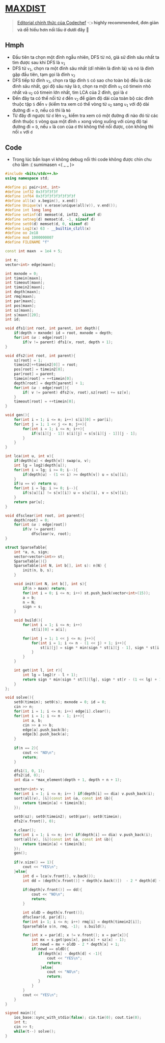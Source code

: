 # [MAXDIST](https://www.codechef.com/problems/MAXDIST)

> [Editorial chính thức của Codechef](https://discuss.codechef.com/t/maxdist-editorial/11113) 👈 **highly recommended, đơn giản và dễ hiểu hơn nồi lẩu ở dưới đây 🍲**

## Hmph
- Đầu tiên ta chọn một đỉnh ngẫu nhiên, DFS từ nó, giả sử đỉnh sâu nhất ta tìm được sau khi DFS là <code>v<sub>1</sub></code>
- DFS từ <code>v<sub>1</sub></code>, chọn ra một đỉnh sâu nhất (dĩ nhiên là đỉnh lá) và nó là đỉnh gặp đầu tiên, tạm gọi là đỉnh  <code>v<sub>2</sub></code>
- DFS tiếp từ đỉnh <code>v<sub>2</sub></code>, chọn ra tập đỉnh `S` có sao cho toàn bộ đều là các đỉnh sâu nhất, gọi độ sâu này là `D`, chọn ra một đỉnh  <code>u<sub>1</sub></code> có timein nhỏ nhất và  <code>u<sub>2</sub></code> có timein lớn nhất, tìm LCA của 2 đỉnh, gọi là `d`
- Đến đây ta có thể nối từ `d` đến <code>v<sub>2</sub></code> để giảm độ dài của toàn bộ các đỉnh thuộc tập `S` đến `v` (kiểm tra xem có thể vòng từ <code>u<sub>2</sub></code> sang <code>u<sub>1</sub></code> với độ dài đường đi = `D`, nếu có thì là `Nô`
- Từ đây đi ngược từ `d` lên <code>v<sub>2</sub></code>, kiểm tra xem có một đường đi nào đó từ các đỉnh thuộc `S` vòng qua một đỉnh `x` xong vòng xuống với cùng độ tại đường đi = `D`, nếu `x` là con của `d` thì không thể nối được, còn không thì nối `x` với `d`

## Code
- Trong lúc bấn loạn vì không debug nổi thì code không được chỉn chu cho lắm :( sumimasen <( _ _ )>
```c++
#include <bits/stdc++.h>
using namespace std;

#define pi pair<int, int>
#define inf32 0x3f3f3f3f
#define inf64 0x3f3f3f3f3f3f3f3f
#define all(x) x.begin(), x.end()
#define Unique(v) v.erase(unique(all(v)), v.end());
#define int long long
#define setinf(d) memset(d, inf32, sizeof d)
#define setneg(d) memset(d, -1, sizeof d)
#define set0(d) memset(d, 0, sizeof d)
#define Log2(x) 63 - __builtin_clzll(x)
#define oo 2e18
#define mod 1000000007
#define FILENAME "f"

const int maxn  = 1e4 + 5;

int n;
vector<int> edge[maxn];

int mxnode = 0;
int timein[maxn];
int timeout[maxn];
int timein2[maxn];
int depth[maxn];
int rmq[maxn];
int par[maxn];
int pos[maxn];
int sz[maxn];
int s[maxn][20];
int id;

void dfs1(int root, int parent, int depth){
    if(depth > mxnode) id = root, mxnode = depth;
    for(int &v : edge[root])
        if(v != parent) dfs1(v, root, depth + 1);
}

void dfs2(int root, int parent){
    sz[root] = 1;
    timein2[++timein2[0]] = root;
    pos[root] = timein2[0];
    par[root] = parent;
    timein[root] = ++timein[0];
    depth[root] = depth[parent] + 1;
    for(int &v : edge[root]){
        if( v != parent) dfs2(v, root),sz[root] += sz[v];
    }
    timeout[root] = ++timein[0];
}

void gen(){
    for(int i = 1; i <= n; i++) s[i][0] = par[i];
    for(int j = 1; 1 << j <= n; j++){
        for(int i = 1; i <= n; i++){
            if(s[i][j - 1]) s[i][j] = s[s[i][j - 1]][j - 1];
        }
    }
}

int lca(int u, int v){
    if(depth[u] < depth[v]) swap(u, v);
    int lg = log2(depth[u]);
    for(int i = lg; i >= 0; i--){
        if(depth[u] - (1 << i) >= depth[v]) u = s[u][i];
    }
    if(u == v) return u;
    for(int i = lg; i >= 0; i--){
        if(s[u][i] != s[v][i]) u = s[u][i], v = s[v][i];
    }
    return par[u];
}

void dfsclear(int root, int parent){
    depth[root] = 0; 
    for(int &v : edge[root])
        if(v != parent)
            dfsclear(v, root);
}

struct SparseTable{
    int *a, n, sign;
    vector<vector<int>> st;
    SparseTable(){}
    SparseTable(int N, int b[], int s): n(N) {
        init(n, b, s);
    }

    void init(int N, int b[], int s){
        if(n > maxn) return;
        for(int i = 0; i <= n; i++) st.push_back(vector<int>(15));
        a = b;
        n = N;
        sign = s;
    }

    void build(){
        for(int i = 1; i <= n; i++)
            st[i][0] = a[i];

        for(int j = 1; 1 << j <= n; j++){
            for(int i = 1; i <= n - (1 << j) + 1; i++){
                st[i][j] = sign * min(sign * st[i][j - 1], sign * st[i + (1 << (j - 1))][j - 1]);
            }
        }
    }

    int get(int l, int r){
        int lg = log2(r - l + 1);
        return sign * min(sign * st[l][lg], sign * st[r - (1 << lg) + 1][lg]);
    }
};

void solve(){
    set0(timein); set0(s); mxnode = 0; id = 0;
    cin >> n;
    for(int i = 1; i <= n; i++) edge[i].clear();
    for(int i = 1; i <= n - 1; i++){
        int a, b;
        cin >> a >> b;
        edge[a].push_back(b);
        edge[b].push_back(a);
    }
    
    if(n == 2){
        cout << "NO\n";
        return;
    }

    dfs1(1, 0, 1);
    dfs2(id, 0);
    int dia = *max_element(depth + 1, depth + n + 1);
    
    vector<int> v;
    for(int i = 1; i <= n; i++ ) if(depth[i] == dia) v.push_back(i);
    sort(all(v), [&](const int &a, const int &b){
        return timein[a] < timein[b];
    });
    
    set0(sz); set0(timein2); set0(par); set0(timein);
    dfs2(v.front(), 0);

    v.clear();
    for(int i = 1; i <= n; i++) if(depth[i] == dia) v.push_back(i);
    sort(all(v), [&](const int &a, const int &b){
        return timein[a] < timein[b];
    });
    gen();
    
    if(v.size() == 1){
        cout << "YES\n";
    }else{
        int d = lca(v.front(), v.back());
        int dd = (depth[v.front()] + depth[v.back()])  - 2 * depth[d] + 1;
        
        if(depth[v.front()] == dd){
            cout << "NO\n";
            return;
        }

        int oldD = depth[v.front()];
        dfsclear(d, par[d]);
        for(int i= 1; i <= n; i++) rmq[i] = depth[timein2[i]];
        SparseTable s(n, rmq, -1);  s.build();

        for(int x = par[d]; x != v.front(); x = par[x]){
            int mx = s.get(pos[x], pos[x] + sz[x] - 1);
            int newd = mx + oldD - 2 * depth[x] + 1;
            if(newd == oldD){
               if(depth[x] - depth[d] < -1){
                   cout << "YES\n";
                   return;
                }else{
                   cout << "NO\n";
                   return;
               }
            }
        }
        cout << "YES\n";
    }
}

signed main(){
    ios_base::sync_with_stdio(false); cin.tie(0); cout.tie(0);
    int t;
    cin >> t;
    while(t--) solve();
}
```
